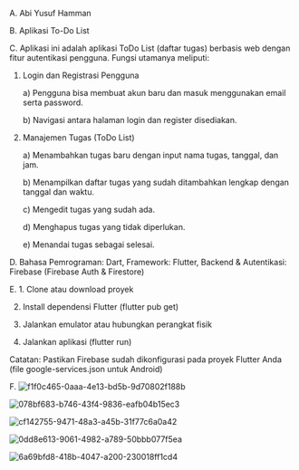 A. Abi Yusuf Hamman 

B. Aplikasi To-Do List

C. Aplikasi ini adalah aplikasi ToDo List (daftar tugas) berbasis web dengan fitur autentikasi pengguna. Fungsi utamanya meliputi:

 1. Login dan Registrasi Pengguna

    a) Pengguna bisa membuat akun baru dan masuk menggunakan email serta password.

    b) Navigasi antara halaman login dan register disediakan.

 3. Manajemen Tugas (ToDo List)

    a) Menambahkan tugas baru dengan input nama tugas, tanggal, dan jam.

    b) Menampilkan daftar tugas yang sudah ditambahkan lengkap dengan tanggal dan waktu.

    c) Mengedit tugas yang sudah ada.

    d) Menghapus tugas yang tidak diperlukan.

    e) Menandai tugas sebagai selesai.

D. Bahasa Pemrograman: Dart, Framework: Flutter, Backend & Autentikasi: Firebase (Firebase Auth & Firestore)

E. 1. Clone atau download proyek
   
   2. Install dependensi Flutter (flutter pub get)
  
   3. Jalankan emulator atau hubungkan perangkat fisik
   
   4. Jalankan aplikasi (flutter run)
  
   Catatan: Pastikan Firebase sudah dikonfigurasi pada proyek Flutter Anda (file google-services.json untuk Android)

F. ![f1f0c465-0aaa-4e13-bd5b-9d70802f188b](https://github.com/user-attachments/assets/6c4bc2a7-de94-485c-bf9b-5c12b1cc86e1)
  
   ![078bf683-b746-43f4-9836-eafb04b15ec3](https://github.com/user-attachments/assets/370160ca-e099-491a-817f-58ce887d7a9c)
  
   ![cf142755-9471-48a3-a45b-31f77c6a0a42](https://github.com/user-attachments/assets/11e6c3b0-f5ed-4c7e-9f81-3a4bd1ac1fec)
  
   ![0dd8e613-9061-4982-a789-50bbb077f5ea](https://github.com/user-attachments/assets/edde7d7b-38f0-4631-a58a-28537e38dda1)
   
   ![6a69bfd8-418b-4047-a200-230018ff1cd4](https://github.com/user-attachments/assets/e8ed1e3f-87d1-4621-8f49-bfed0799e3bd)









